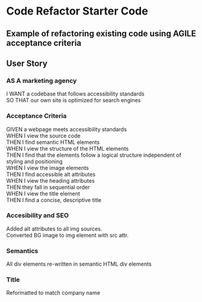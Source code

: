 # Code Refactor Starter Code

## Example of refactoring existing code using AGILE acceptance criteria

## User Story

### AS A marketing agency

I WANT a codebase that follows accessibility standards  
SO THAT our own site is optimized for search engines  

### Acceptance Criteria

GIVEN a webpage meets accessibility standards  
WHEN I view the source code  
THEN I find semantic HTML elements  
WHEN I view the structure of the HTML elements  
THEN I find that the elements follow a logical structure independent of styling and positioning  
WHEN I view the image elements  
THEN I find accessible alt attributes  
WHEN I view the heading attributes  
THEN they fall in sequential order  
WHEN I view the title element  
THEN I find a concise, descriptive title  

### Accesibility and SEO

Added alt attributes to all img sources.  
Converted BG image to img element with src attr.  

### Semantics

All div elements re-written in semantic HTML div elements

### Title

Reformatted to match company name